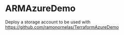 # ARMAzureDemo
Deploy a storage account to be used with https://github.com/ramonornelas/TerraformAzureDemo
